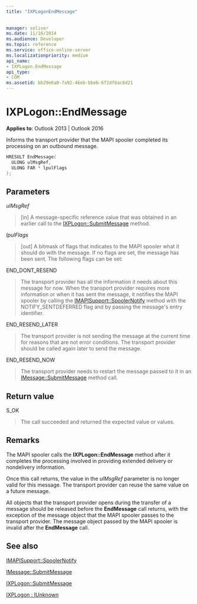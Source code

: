 ```yaml
---
title: "IXPLogonEndMessage"
 
 
manager: soliver
ms.date: 11/16/2014
ms.audience: Developer
ms.topic: reference
ms.service: office-online-server
ms.localizationpriority: medium
api_name:
- IXPLogon.EndMessage
api_type:
- COM
ms.assetid: bb29e6a0-7a92-46eb-bbeb-6f2df6ac6d21
---
```


# IXPLogon::EndMessage

  
  
**Applies to**: Outlook 2013 | Outlook 2016 
  
Informs the transport provider that the MAPI spooler completed its processing on an outbound message.
  
```cpp
HRESULT EndMessage(
  ULONG ulMsgRef,
  ULONG FAR * lpulFlags
);
```

## Parameters

 _ulMsgRef_
  
> [in] A message-specific reference value that was obtained in an earlier call to the [IXPLogon::SubmitMessage](ixplogon-submitmessage.md) method. 
    
 _lpulFlags_
  
> [out] A bitmask of flags that indicates to the MAPI spooler what it should do with the message. If no flags are set, the message has been sent. The following flags can be set:
    
END_DONT_RESEND 
  
> The transport provider has all the information it needs about this message for now. When the transport provider requires more information or when it has sent the message, it notifies the MAPI spooler by calling the [IMAPISupport::SpoolerNotify](imapisupport-spoolernotify.md) method with the NOTIFY_SENTDEFERRED flag and by passing the message's entry identifier. 
    
END_RESEND_LATER 
  
> The transport provider is not sending the message at the current time for reasons that are not error conditions. The transport provider should be called again later to send the message.
    
END_RESEND_NOW 
  
> The transport provider needs to restart the message passed to it in an [IMessage::SubmitMessage](imessage-submitmessage.md) method call. 
    
## Return value

S_OK 
  
> The call succeeded and returned the expected value or values.
    
## Remarks

The MAPI spooler calls the **IXPLogon::EndMessage** method after it completes the processing involved in providing extended delivery or nondelivery information. 
  
Once this call returns, the value in the _ulMsgRef_ parameter is no longer valid for this message. The transport provider can reuse the same value on a future message. 
  
All objects that the transport provider opens during the transfer of a message should be released before the **EndMessage** call returns, with the exception of the message object that the MAPI spooler passes to the transport provider. The message object passed by the MAPI spooler is invalid after the **EndMessage** call. 
  
## See also



[IMAPISupport::SpoolerNotify](imapisupport-spoolernotify.md)
  
[IMessage::SubmitMessage](imessage-submitmessage.md)
  
[IXPLogon::SubmitMessage](ixplogon-submitmessage.md)
  
[IXPLogon : IUnknown](ixplogoniunknown.md)

